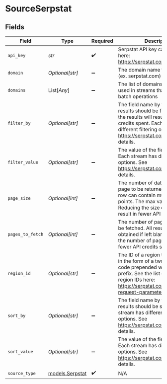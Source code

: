 # SourceSerpstat


## Fields

| Field                                                                                                                                                                                                              | Type                                                                                                                                                                                                               | Required                                                                                                                                                                                                           | Description                                                                                                                                                                                                        |
| ------------------------------------------------------------------------------------------------------------------------------------------------------------------------------------------------------------------ | ------------------------------------------------------------------------------------------------------------------------------------------------------------------------------------------------------------------ | ------------------------------------------------------------------------------------------------------------------------------------------------------------------------------------------------------------------ | ------------------------------------------------------------------------------------------------------------------------------------------------------------------------------------------------------------------ |
| `api_key`                                                                                                                                                                                                          | *str*                                                                                                                                                                                                              | :heavy_check_mark:                                                                                                                                                                                                 | Serpstat API key can be found here: https://serpstat.com/users/profile/                                                                                                                                            |
| `domain`                                                                                                                                                                                                           | *Optional[str]*                                                                                                                                                                                                    | :heavy_minus_sign:                                                                                                                                                                                                 | The domain name to get data for (ex. serpstat.com)                                                                                                                                                                 |
| `domains`                                                                                                                                                                                                          | List[*Any*]                                                                                                                                                                                                        | :heavy_minus_sign:                                                                                                                                                                                                 | The list of domains that will be used in streams that support batch operations                                                                                                                                     |
| `filter_by`                                                                                                                                                                                                        | *Optional[str]*                                                                                                                                                                                                    | :heavy_minus_sign:                                                                                                                                                                                                 | The field name by which the results should be filtered. Filtering the results will result in fewer API credits spent. Each stream has different filtering options. See https://serpstat.com/api/ for more details. |
| `filter_value`                                                                                                                                                                                                     | *Optional[str]*                                                                                                                                                                                                    | :heavy_minus_sign:                                                                                                                                                                                                 | The value of the field to filter by. Each stream has different filtering options. See https://serpstat.com/api/ for more details.                                                                                  |
| `page_size`                                                                                                                                                                                                        | *Optional[int]*                                                                                                                                                                                                    | :heavy_minus_sign:                                                                                                                                                                                                 | The number of data rows per page to be returned. Each data row can contain multiple data points. The max value is 1000. Reducing the size of the page will result in fewer API credits spent.                      |
| `pages_to_fetch`                                                                                                                                                                                                   | *Optional[int]*                                                                                                                                                                                                    | :heavy_minus_sign:                                                                                                                                                                                                 | The number of pages that should be fetched. All results will be obtained if left blank. Reducing the number of pages will result in fewer API credits spent.                                                       |
| `region_id`                                                                                                                                                                                                        | *Optional[str]*                                                                                                                                                                                                    | :heavy_minus_sign:                                                                                                                                                                                                 | The ID of a region to get data from in the form of a two-letter country code prepended with the g_ prefix. See the list of supported region IDs here: https://serpstat.com/api/664-request-parameters-v4/.         |
| `sort_by`                                                                                                                                                                                                          | *Optional[str]*                                                                                                                                                                                                    | :heavy_minus_sign:                                                                                                                                                                                                 | The field name by which the results should be sorted. Each stream has different sorting options. See https://serpstat.com/api/ for more details.                                                                   |
| `sort_value`                                                                                                                                                                                                       | *Optional[str]*                                                                                                                                                                                                    | :heavy_minus_sign:                                                                                                                                                                                                 | The value of the field to sort by. Each stream has different sorting options. See https://serpstat.com/api/ for more details.                                                                                      |
| `source_type`                                                                                                                                                                                                      | [models.Serpstat](../models/serpstat.md)                                                                                                                                                                           | :heavy_check_mark:                                                                                                                                                                                                 | N/A                                                                                                                                                                                                                |